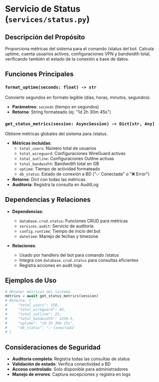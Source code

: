 # Servicio de Status (`services/status.py`)

## Descripción del Propósito

Proporciona métricas del sistema para el comando /status del bot. Calcula uptime, cuenta usuarios activos, configuraciones VPN y bandwidth total, verificando también el estado de la conexión a base de datos.

## Funciones Principales

### `format_uptime(seconds: float) -> str`
Convierte segundos en formato legible (días, horas, minutos, segundos).
- **Parámetros**: `seconds` (tiempo en segundos)
- **Retorno**: String formateado (ej: "1d 2h 30m 45s")

### `get_status_metrics(session: AsyncSession) -> Dict[str, Any]`
Obtiene métricas globales del sistema para /status.
- **Métricas incluidas**:
  - `total_users`: Número total de usuarios
  - `total_wireguard`: Configuraciones WireGuard activas
  - `total_outline`: Configuraciones Outline activas
  - `total_bandwidth`: Bandwidth total en GB
  - `uptime`: Tiempo de actividad formateado
  - `db_status`: Estado de conexión a BD ("✅ Conectada" o "❌ Error")
- **Retorno**: Dict con todas las métricas
- **Auditoría**: Registra la consulta en AuditLog

## Dependencias y Relaciones

- **Dependencias**:
  - `database.crud.status`: Funciones CRUD para métricas
  - `services.audit`: Servicio de auditoría
  - `config.runtime`: Tiempo de inicio del bot
  - `datetime`: Manejo de fechas y timezone

- **Relaciones**:
  - Usado por handlers del bot para comando /status
  - Integra con `database.crud.status` para consultas eficientes
  - Registra acciones en audit logs

## Ejemplos de Uso

```python
# Obtener métricas del sistema
metrics = await get_status_metrics(session)
# Retorna: {
#     "total_users": 150,
#     "total_wireguard": 45,
#     "total_outline": 23,
#     "total_bandwidth": 1250.5,
#     "uptime": "2d 5h 30m 15s",
#     "db_status": "✅ Conectada"
# }
```

## Consideraciones de Seguridad

- **Auditoría completa**: Registra todas las consultas de status
- **Validación de estado**: Verifica conectividad a BD
- **Acceso controlado**: Solo disponible para administradores
- **Manejo de errores**: Captura excepciones y registra en logs